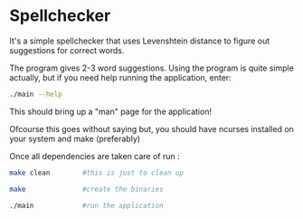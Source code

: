 # Spellchecker

It's a simple spellchecker that uses Levenshtein distance to figure out suggestions for correct words. 

The program gives 2-3 word suggestions. Using the program is quite simple actually, but if you need help running the application, enter:

```bash
./main --help
```
This should bring up a "man" page for the application!

Ofcourse this goes without saying but, you should have ncurses installed on your system and make (preferably)

Once all dependencies are taken care of run :

```bash
make clean        #this is just to clean up
```

```bash
make              #create the binaries
```

```bash
./main            #run the application
```
